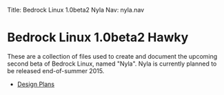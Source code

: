 Title: Bedrock Linux 1.0beta2 Nyla
Nav: nyla.nav

Bedrock Linux 1.0beta2 Hawky
=============================

These are a collection of files used to create and document the upcoming second
beta of Bedrock Linux, named "Nyla".  Nyla is currently planned to be released
end-of-summer 2015.

- [Design Plans](plans.html)
